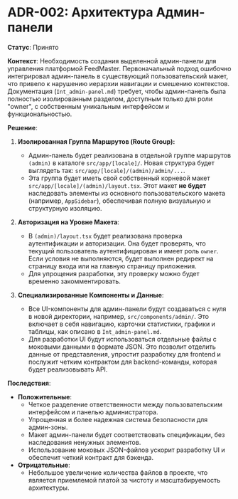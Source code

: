# ADR-002: Архитектура Админ-панели

**Статус**: Принято

**Контекст**:
Необходимость создания выделенной админ-панели для управления платформой FeedMaster. Первоначальный подход ошибочно интегрировал админ-панель в существующий пользовательский макет, что привело к нарушению иерархии навигации и смешению контекстов. Документация (`Int_admin-panel.md`) требует, чтобы админ-панель была полностью изолированным разделом, доступным только для роли "owner", с собственным уникальным интерфейсом и функциональностью.

**Решение**:

1.  **Изолированная Группа Маршрутов (Route Group):**
    - Админ-панель будет реализована в отдельной группе маршрутов `(admin)` в каталоге `src/app/[locale]/`. Новая структура будет выглядеть так: `src/app/[locale]/(admin)/admin/...`.
    - Эта группа будет иметь свой собственный корневой макет `src/app/[locale]/(admin)/layout.tsx`. Этот макет **не будет** наследовать элементы из основного пользовательского макета (например, `AppSidebar`), обеспечивая полную визуальную и структурную изоляцию.

2.  **Авторизация на Уровне Макета**:
    - В `(admin)/layout.tsx` будет реализована проверка аутентификации и авторизации. Она будет проверять, что текущий пользователь аутентифицирован и имеет роль `owner`. Если условия не выполняются, будет выполнен редирект на страницу входа или на главную страницу приложения.
    - Для упрощения разработки, эту проверку можно будет временно закомментировать.

3.  **Специализированные Компоненты и Данные**:
    - Все UI-компоненты для админ-панели будут создаваться с нуля в новой директории, например, `src/components/admin/`. Это включает в себя навигацию, карточки статистики, графики и таблицы, как описано в `Int_admin-panel.md`.
    - Для разработки UI будут использоваться отдельные файлы с моковыми данными в формате JSON. Это позволит отделить данные от представления, упростит разработку для frontend и послужит четким контрактом для backend-команды, которая будет реализовывать API.

**Последствия**:
- **Положительные**:
  - Четкое разделение ответственности между пользовательским интерфейсом и панелью администратора.
  - Упрощенная и более надежная система безопасности для админ-зоны.
  - Макет админ-панели будет соответствовать спецификации, без наследования ненужных элементов.
  - Использование моковых JSON-файлов ускорит разработку UI и обеспечит четкий контракт для бэкенда.
- **Отрицательные**:
  - Небольшое увеличение количества файлов в проекте, что является приемлемой платой за чистоту и масштабируемость архитектуры.
